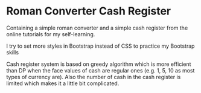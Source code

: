 # Roman Converter Cash Register
Containing a simple roman converter and a simple cash register from the online tutorials for my self-learning.

I try to set more styles in Bootstrap instead of CSS to practice my Bootstrap skills

Cash register system is based on greedy algorithm which is more efficient than DP when the face values of cash are regular ones (e.g. 1, 5, 10 as most types of currency are). Also the number of cash in the cash register is limited which makes it a little bit complicated.